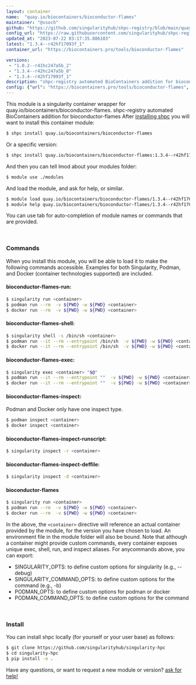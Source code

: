```yaml
---
layout: container
name:  "quay.io/biocontainers/bioconductor-flames"
maintainer: "@vsoch"
github: "https://github.com/singularityhub/shpc-registry/blob/main/quay.io/biocontainers/bioconductor-flames/container.yaml"
config_url: "https://raw.githubusercontent.com/singularityhub/shpc-registry/main/quay.io/biocontainers/bioconductor-flames/container.yaml"
updated_at: "2023-07-22 03:17:35.886103"
latest: "1.3.4--r42hf17093f_1"
container_url: "https://biocontainers.pro/tools/bioconductor-flames"

versions:
 - "1.0.2--r41hc247a5b_2"
 - "1.3.4--r42hc247a5b_0"
 - "1.3.4--r42hf17093f_1"
description: "shpc-registry automated BioContainers addition for bioconductor-flames"
config: {"url": "https://biocontainers.pro/tools/bioconductor-flames", "maintainer": "@vsoch", "description": "shpc-registry automated BioContainers addition for bioconductor-flames", "latest": {"1.3.4--r42hf17093f_1": "sha256:9574e1d0d89b2186da009b79c89ffed0047080df74ee27d9978bba76d825eb3a"}, "tags": {"1.0.2--r41hc247a5b_2": "sha256:ab2aa45994b7945338a56f90d80e77eac1332ea66f88bd25097e05c535d96f87", "1.3.4--r42hc247a5b_0": "sha256:bd8ad9146cb8f6b85d9d6a35a652dd6fbd0bf19d5095a2c3c45b89963d88bf0e", "1.3.4--r42hf17093f_1": "sha256:9574e1d0d89b2186da009b79c89ffed0047080df74ee27d9978bba76d825eb3a"}, "docker": "quay.io/biocontainers/bioconductor-flames"}
---
```


This module is a singularity container wrapper for quay.io/biocontainers/bioconductor-flames.
shpc-registry automated BioContainers addition for bioconductor-flames
After [installing shpc](#install) you will want to install this container module:


```bash
$ shpc install quay.io/biocontainers/bioconductor-flames
```

Or a specific version:

```bash
$ shpc install quay.io/biocontainers/bioconductor-flames:1.3.4--r42hf17093f_1
```

And then you can tell lmod about your modules folder:

```bash
$ module use ./modules
```

And load the module, and ask for help, or similar.

```bash
$ module load quay.io/biocontainers/bioconductor-flames/1.3.4--r42hf17093f_1
$ module help quay.io/biocontainers/bioconductor-flames/1.3.4--r42hf17093f_1
```

You can use tab for auto-completion of module names or commands that are provided.

<br>

### Commands

When you install this module, you will be able to load it to make the following commands accessible.
Examples for both Singularity, Podman, and Docker (container technologies supported) are included.

#### bioconductor-flames-run:

```bash
$ singularity run <container>
$ podman run --rm  -v ${PWD} -w ${PWD} <container>
$ docker run --rm  -v ${PWD} -w ${PWD} <container>
```

#### bioconductor-flames-shell:

```bash
$ singularity shell -s /bin/sh <container>
$ podman run --it --rm --entrypoint /bin/sh  -v ${PWD} -w ${PWD} <container>
$ docker run --it --rm --entrypoint /bin/sh  -v ${PWD} -w ${PWD} <container>
```

#### bioconductor-flames-exec:

```bash
$ singularity exec <container> "$@"
$ podman run --it --rm --entrypoint ""  -v ${PWD} -w ${PWD} <container> "$@"
$ docker run --it --rm --entrypoint ""  -v ${PWD} -w ${PWD} <container> "$@"
```

#### bioconductor-flames-inspect:

Podman and Docker only have one inspect type.

```bash
$ podman inspect <container>
$ docker inspect <container>
```

#### bioconductor-flames-inspect-runscript:

```bash
$ singularity inspect -r <container>
```

#### bioconductor-flames-inspect-deffile:

```bash
$ singularity inspect -d <container>
```



#### bioconductor-flames

```bash
$ singularity run <container>
$ podman run --rm  -v ${PWD} -w ${PWD} <container>
$ docker run --rm  -v ${PWD} -w ${PWD} <container>
```


In the above, the `<container>` directive will reference an actual container provided
by the module, for the version you have chosen to load. An environment file in the
module folder will also be bound. Note that although a container
might provide custom commands, every container exposes unique exec, shell, run, and
inspect aliases. For anycommands above, you can export:

 - SINGULARITY_OPTS: to define custom options for singularity (e.g., --debug)
 - SINGULARITY_COMMAND_OPTS: to define custom options for the command (e.g., -b)
 - PODMAN_OPTS: to define custom options for podman or docker
 - PODMAN_COMMAND_OPTS: to define custom options for the command

<br>

### Install

You can install shpc locally (for yourself or your user base) as follows:

```bash
$ git clone https://github.com/singularityhub/singularity-hpc
$ cd singularity-hpc
$ pip install -e .
```

Have any questions, or want to request a new module or version? [ask for help!](https://github.com/singularityhub/singularity-hpc/issues)